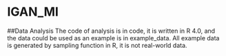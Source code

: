# IGAN_MI

##Data Analysis
The code of analysis is in code, it is written in R 4.0, and the data could be used as an example is in example_data. All example data is generated by sampling function in R, it is not real-world data.
